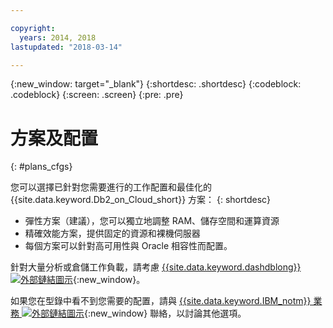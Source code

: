 ```yaml
---

copyright:
  years: 2014, 2018
lastupdated: "2018-03-14"

---
```


<!-- Attribute definitions --> 
{:new_window: target="_blank"}
{:shortdesc: .shortdesc}
{:codeblock: .codeblock}
{:screen: .screen}
{:pre: .pre}

# 方案及配置
{: #plans_cfgs}

您可以選擇已針對您需要進行的工作配置和最佳化的 {{site.data.keyword.Db2_on_Cloud_short}} 方案：
{: shortdesc}

   * 彈性方案（建議），您可以獨立地調整 RAM、儲存空間和運算資源
   * 精確效能方案，提供固定的資源和裸機伺服器
   * 每個方案可以針對高可用性與 Oracle 相容性而配置。

針對大量分析或倉儲工作負載，請考慮 [{{site.data.keyword.dashdblong}} ![外部鏈結圖示](../../icons/launch-glyph.svg "外部鏈結圖示")](https://www.ibm.com/cloud/db2-warehouse-on-cloud){:new_window}。

如果您在型錄中看不到您需要的配置，請與 [{{site.data.keyword.IBM_notm}} 業務 ![外部鏈結圖示](../../icons/launch-glyph.svg "外部鏈結圖示")](https://www.ibm.com/connect/ibm/us/en/?lnk=fcw){:new_window} 聯絡，以討論其他選項。
